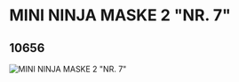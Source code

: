 # MINI NINJA MASKE 2 "NR. 7"
## 10656
![MINI NINJA MASKE 2 "NR. 7"](https://lc-www-live-s.legocdn.com/media/bricks/5/2/6020810.jpg)